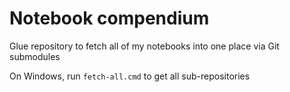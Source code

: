 # Notebook compendium

Glue repository to fetch all of my notebooks into one place via Git submodules

On Windows, run `fetch-all.cmd` to get all sub-repositories
